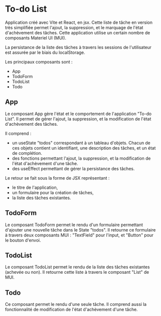 # To-do List

Application créé avec Vite et React, en jsx.
Cette liste de tâche en version très simplifiée permet l'ajout, la suppression, et le marquage de l'état d'achèvement des tâches.
Cette application utilise un certain nombre de composants Materiel UI (MUI).

La persistance de la liste des tâches à travers les sessions de l'utilisateur est assurée par le biais du localStorage.

Les principaux composants sont :
- App
- TodoForm
- TodoList
- Todo

## App

Le composant App gère l'état et le comportement de l'application "To-do List".
Il permet de gérer l'ajout, la suppression, et la modification de l'état d'achèvement des tâches.

Il comprend :
- un useState "todos" correspondant à un tableau d'objets. Chacun de ces objets contient un identifiant, une description des tâches, et un état de complétion.
- des fonctions permettant l'ajout, la suppression, et la modification de l'état d'achèvement d'une tâche.
- des useEffect permettant de gérer la persistance des tâches.

Le retour se fait sous la forme de JSX représentant :
- le titre de l'application,
- un formulaire pour la création de tâches,
- la liste des tâches existantes.

## TodoForm

Le composant TodoForm permet le rendu d'un formulaire permettant d'ajouter une nouvelle tâche dans le State "todos".
Il retourne ce formulaire à travers deux composants MUI : "TextField" pour l'input, et "Button" pour le bouton d'envoi.

## TodoList
Le composant TodoList permet le rendu de la liste des tâches existantes (achevée ou non).
Il retourne cette liste à travers le composant "List" de MUI.

## Todo

Ce composant permet le rendu d'une seule tâche. Il comprend aussi la fonctionnalité de modification de l'état d'achèvement d'une tâche.